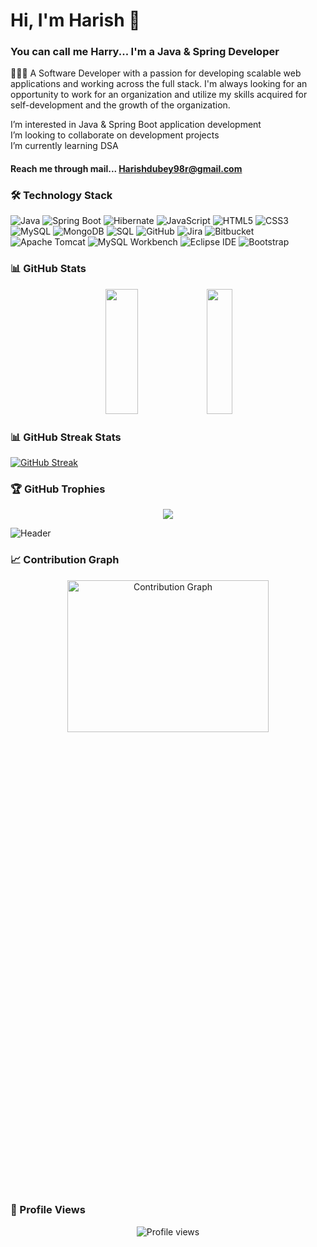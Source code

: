 # Hi, I'm Harish 👋 
### You can call me Harry... I'm a Java & Spring Developer 

👨🏻‍💻 A Software Developer with a passion for developing scalable web applications and working across the full stack. I'm always looking for an opportunity to work for an organization and utilize my skills acquired for self-development and the growth of the organization.

I’m interested in Java & Spring Boot application development  
I’m looking to collaborate on development projects  
I’m currently learning DSA  
#### Reach me through mail... Harishdubey98r@gmail.com

### 🛠️ Technology Stack

![Java](https://img.shields.io/badge/-Java-007396?style=flat-square&logo=java&logoColor=white)
![Spring Boot](https://img.shields.io/badge/-Spring%20Boot-6DB33F?style=flat-square&logo=spring-boot&logoColor=white)
![Hibernate](https://img.shields.io/badge/-Hibernate-4E1A25?style=flat-square&logo=hibernate&logoColor=white)
![JavaScript](https://img.shields.io/badge/-JavaScript-F7DF1E?style=flat-square&logo=javascript&logoColor=black)
![HTML5](https://img.shields.io/badge/-HTML5-E34F26?style=flat-square&logo=html5&logoColor=white)
![CSS3](https://img.shields.io/badge/-CSS3-1572B6?style=flat-square&logo=css3)
![MySQL](https://img.shields.io/badge/-MySQL-4479A1?style=flat-square&logo=mysql&logoColor=white)
![MongoDB](https://img.shields.io/badge/-MongoDB-47A248?style=flat-square&logo=mongodb&logoColor=white)
![SQL](https://img.shields.io/badge/-SQL-4479A1?style=flat-square&logo=postgresql&logoColor=white)
![GitHub](https://img.shields.io/badge/-GitHub-181717?style=flat-square&logo=github)
![Jira](https://img.shields.io/badge/-Jira-0052CC?style=flat-square&logo=jira&logoColor=white)
![Bitbucket](https://img.shields.io/badge/-Bitbucket-0052CC?style=flat-square&logo=bitbucket&logoColor=white)
![Apache Tomcat](https://img.shields.io/badge/-Apache%20Tomcat-F8DC75?style=flat-square&logo=apache-tomcat&logoColor=white)
![MySQL Workbench](https://img.shields.io/badge/-MySQL%20Workbench-4479A1?style=flat-square&logo=mysql&logoColor=white)
![Eclipse IDE](https://img.shields.io/badge/-Eclipse%20IDE-2C2255?style=flat-square&logo=eclipse&logoColor=white)
![Bootstrap](https://img.shields.io/badge/-Bootstrap-563D7C?style=flat-square&logo=bootstrap&logoColor=white)

### 📊 GitHub Stats

<p align="center">
  <img height="200px" width="32%" src="https://github-readme-stats.vercel.app/api?username=DeveloperHarish98&show_icons=true&theme=radical" />
  <img height="200px" width="28.5%" src="https://github-readme-stats.vercel.app/api/top-langs/?username=DeveloperHarish98&theme=radical&layout=compact" />
</p>

### 📊 GitHub Streak Stats

<a href="https://git.io/streak-stats"><img src="https://streak-stats.demolab.com?user=DeveloperHarish98&theme=dark" alt="GitHub Streak" /></a>
 
### 🏆 GitHub Trophies

<p align="center">
  <img src="https://github-profile-trophy.vercel.app/?username=DeveloperHarish98&theme=radical&no-frame=true&no-bg=true&margin-w=4" />
</p>

![Header](https://drive.google.com/uc?export=view&id=1iEyzCdu64sNdDqzY6lDPAwnGU96qzA8s)

### 📈 Contribution Graph

<p align="center">
  <img height="25%" width="80%" src="https://github-readme-activity-graph.vercel.app/graph?username=DeveloperHarish98&theme=react-dark" alt="Contribution Graph" />
</p>

### 👀 Profile Views

<p align="center">
  <img src="https://komarev.com/ghpvc/?username=DeveloperHarish98&style=flat-square&color=blue" alt="Profile views" />
</p>

